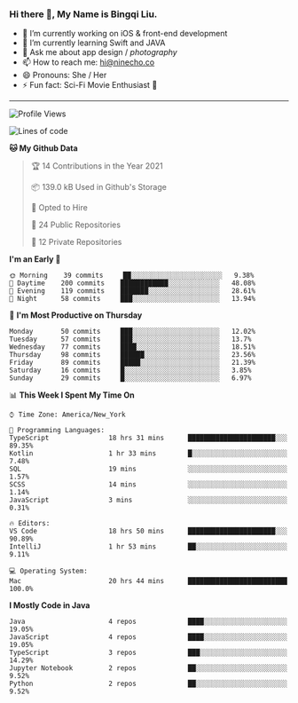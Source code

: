 ### Hi there 👋, My Name is Bingqi Liu.

- 🔭 I’m currently working on iOS & front-end development
- 🌱 I’m currently learning Swift and JAVA
- 💬 Ask me about app design / *photography*
- 📫 How to reach me: hi@ninecho.co
- 😄 Pronouns: She / Her
- ⚡ Fun fact: Sci-Fi Movie Enthusiast 🚀

---

<!--START_SECTION:waka-->
![Profile Views](http://img.shields.io/badge/Profile%20Views-1-blue)

![Lines of code](https://img.shields.io/badge/From%20Hello%20World%20I%27ve%20Written-3.1%20million%20lines%20of%20code-blue)

**🐱 My Github Data** 

> 🏆 14 Contributions in the Year 2021
 > 
> 📦 139.0 kB Used in Github's Storage 
 > 
> 💼 Opted to Hire
 > 
> 📜 24 Public Repositories 
 > 
> 🔑 12 Private Repositories  
 > 
**I'm an Early 🐤** 

```text
🌞 Morning    39 commits     ██░░░░░░░░░░░░░░░░░░░░░░░   9.38% 
🌆 Daytime    200 commits    ████████████░░░░░░░░░░░░░   48.08% 
🌃 Evening    119 commits    ███████░░░░░░░░░░░░░░░░░░   28.61% 
🌙 Night      58 commits     ███░░░░░░░░░░░░░░░░░░░░░░   13.94%

```
📅 **I'm Most Productive on Thursday** 

```text
Monday       50 commits     ███░░░░░░░░░░░░░░░░░░░░░░   12.02% 
Tuesday      57 commits     ███░░░░░░░░░░░░░░░░░░░░░░   13.7% 
Wednesday    77 commits     ████░░░░░░░░░░░░░░░░░░░░░   18.51% 
Thursday     98 commits     ██████░░░░░░░░░░░░░░░░░░░   23.56% 
Friday       89 commits     █████░░░░░░░░░░░░░░░░░░░░   21.39% 
Saturday     16 commits     █░░░░░░░░░░░░░░░░░░░░░░░░   3.85% 
Sunday       29 commits     █░░░░░░░░░░░░░░░░░░░░░░░░   6.97%

```


📊 **This Week I Spent My Time On** 

```text
⌚︎ Time Zone: America/New_York

💬 Programming Languages: 
TypeScript               18 hrs 31 mins      ██████████████████████░░░   89.35% 
Kotlin                   1 hr 33 mins        █░░░░░░░░░░░░░░░░░░░░░░░░   7.48% 
SQL                      19 mins             ░░░░░░░░░░░░░░░░░░░░░░░░░   1.57% 
SCSS                     14 mins             ░░░░░░░░░░░░░░░░░░░░░░░░░   1.14% 
JavaScript               3 mins              ░░░░░░░░░░░░░░░░░░░░░░░░░   0.31%

🔥 Editors: 
VS Code                  18 hrs 50 mins      ██████████████████████░░░   90.89% 
IntelliJ                 1 hr 53 mins        ██░░░░░░░░░░░░░░░░░░░░░░░   9.11%

💻 Operating System: 
Mac                      20 hrs 44 mins      █████████████████████████   100.0%

```

**I Mostly Code in Java** 

```text
Java                     4 repos             ████░░░░░░░░░░░░░░░░░░░░░   19.05% 
JavaScript               4 repos             ████░░░░░░░░░░░░░░░░░░░░░   19.05% 
TypeScript               3 repos             ███░░░░░░░░░░░░░░░░░░░░░░   14.29% 
Jupyter Notebook         2 repos             ██░░░░░░░░░░░░░░░░░░░░░░░   9.52% 
Python                   2 repos             ██░░░░░░░░░░░░░░░░░░░░░░░   9.52%

```



<!--END_SECTION:waka-->

